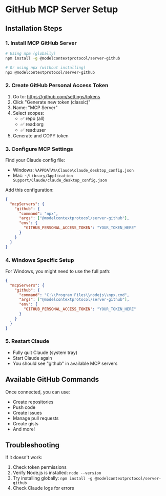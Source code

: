 # GitHub MCP Server Setup

## Installation Steps

### 1. Install MCP GitHub Server
```bash
# Using npm (globally)
npm install -g @modelcontextprotocol/server-github

# Or using npx (without installing)
npx @modelcontextprotocol/server-github
```

### 2. Create GitHub Personal Access Token
1. Go to: https://github.com/settings/tokens
2. Click "Generate new token (classic)"
3. Name: "MCP Server"
4. Select scopes:
   - ✅ repo (all)
   - ✅ read:org
   - ✅ read:user
5. Generate and COPY token

### 3. Configure MCP Settings

Find your Claude config file:
- Windows: `%APPDATA%\Claude\claude_desktop_config.json`
- Mac: `~/Library/Application Support/Claude/claude_desktop_config.json`

Add this configuration:
```json
{
  "mcpServers": {
    "github": {
      "command": "npx",
      "args": ["@modelcontextprotocol/server-github"],
      "env": {
        "GITHUB_PERSONAL_ACCESS_TOKEN": "YOUR_TOKEN_HERE"
      }
    }
  }
}
```

### 4. Windows Specific Setup

For Windows, you might need to use the full path:
```json
{
  "mcpServers": {
    "github": {
      "command": "C:\\Program Files\\nodejs\\npx.cmd",
      "args": ["@modelcontextprotocol/server-github"],
      "env": {
        "GITHUB_PERSONAL_ACCESS_TOKEN": "YOUR_TOKEN_HERE"
      }
    }
  }
}
```

### 5. Restart Claude
- Fully quit Claude (system tray)
- Start Claude again
- You should see "github" in available MCP servers

## Available GitHub Commands

Once connected, you can use:
- Create repositories
- Push code
- Create issues
- Manage pull requests
- Create gists
- And more!

## Troubleshooting

If it doesn't work:
1. Check token permissions
2. Verify Node.js is installed: `node --version`
3. Try installing globally: `npm install -g @modelcontextprotocol/server-github`
4. Check Claude logs for errors